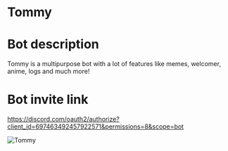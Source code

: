 # Tommy




# Bot description
Tommy is a multipurpose bot with a lot of features like memes, welcomer, anime, logs and much more!
# Bot invite link
https://discord.com/oauth2/authorize?client_id=697463492457922571&permissions=8&scope=bot

<img src="https://cdn.discordapp.com/avatars/697463492457922571/a8e957ca238a77e6815c51695cecb2d3.webp?size=1024" alt="Tommy">

